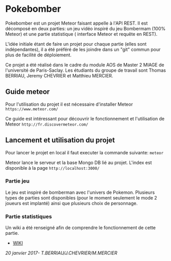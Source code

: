 # Pokebomber
Pokebomber est un projet Meteor faisant appelle à l'API REST. Il est décomposé en deux parties: un jeu vidéo inspiré du jeu Bombermam (100% Meteor) et une partie statistique ( interface Meteor et requête en REST).

L'idée initiale étant de faire un projet pour chaque partie (elles sont indépendantes), il a été préféré de les joindre dans un "git" commun pour plus de facilité de déploiement.

Ce projet a été réalisé dans le cadre du module AOS de Master 2 MIAGE de l'université de Paris-Saclay. Les étudiants du groupe de travail sont Thomas BERRIAU, Jeremy CHEVRIER et Matthieu MERCIER.

## Guide meteor
Pour l'utilisation du projet il est nécessaire d'installer Meteor 
`https://www.meteor.com/`

Ce guide est intéressant pour découvrir le fonctionnement et l'utilisation de Meteor 
`http://fr.discovermeteor.com/`

## Lancement et utilisation du projet
Pour lancer le projet en local il faut executer la commande suivante:
`meteor`

Meteor lance le serveur et la base Mongo DB lié au projet.
L'index est disponible à la page
`http://localhost:3000/`

### Partie jeu
Le jeu est inspiré de bomberman avec l'univers de Pokemon. Plusieurs types de parties sont disponibles (pour le moment seulement le mode 2 joueurs est implanté) ainsi que plusieurs choix de personnage.

### Partie statistiques
Un wiki a été renseigné afin de comprendre le fonctionnement de cette partie.
* [WIKI](https://github.com/Makeuu/pokebomber/wiki)

*20 janvier 2017- T.BERRIAU/J.CHEVRIER/M.MERCIER* 
